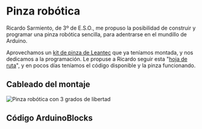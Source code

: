 # Pinza robótica

Ricardo Sarmiento, de 3º de E.S.O., me propuso la posibilidad de construir y programar una pinza robótica sencilla, para adentrarse en el mundillo de Arduino.

Aprovechamos un [kit de pinza de Leantec](https://leantec.es/tienda/pinza-robotica-de-aluminio-con-servos/) que ya teníamos montada, y nos dedicamos a la programación.
Le propuse a Ricardo seguir esta "[hoja de ruta](https://classroom.google.com/w/MzY1NDA2MzM5NzJa/tc/MzY1ODcyNjMxNzFa)", y en pocos días teníamos el código disponible y la pinza funcionando.

## Cableado del montaje
![Pinza robótica con 3 grados de libertad](Pinza2019_bb.png)


## Código ArduinoBlocks
